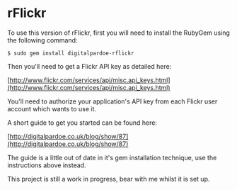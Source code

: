 # rFlickr

To use this version of rFlickr, first you will need to install
the RubyGem using the following command:

    $ sudo gem install digitalpardoe-rflickr

Then you'll need to get a Flickr API key as detailed here:

[http://www.flickr.com/services/api/misc.api_keys.html](http://www.flickr.com/services/api/misc.api_keys.html)

You'll need to authorize your application's API key from each
Flickr user account which wants to use it.

A short guide to get you started can be found here:

[http://digitalpardoe.co.uk/blog/show/87](http://digitalpardoe.co.uk/blog/show/87)

The guide is a little out of date in it's gem installation technique,
use the instructions above instead.

This project is still a work in progress, bear with me whilst it is
set up.
